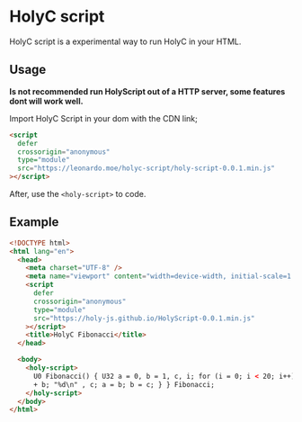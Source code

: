 # HolyC script

HolyC script is a experimental way to run HolyC in your HTML.

## Usage

**Is not recommended run HolyScript out of a HTTP server, some features dont will work well.**

Import HolyC Script in your dom with the CDN link;

```html
<script
  defer
  crossorigin="anonymous"
  type="module"
  src="https://leonardo.moe/holyc-script/holy-script-0.0.1.min.js"
></script>
```

After, use the `<holy-script>` to code.

## Example

```html
<!DOCTYPE html>
<html lang="en">
  <head>
    <meta charset="UTF-8" />
    <meta name="viewport" content="width=device-width, initial-scale=1.0" />
    <script
      defer
      crossorigin="anonymous"
      type="module"
      src="https://holy-js.github.io/HolyScript-0.0.1.min.js"
    ></script>
    <title>HolyC Fibonacci</title>
  </head>

  <body>
    <holy-script>
      U0 Fibonacci() { U32 a = 0, b = 1, c, i; for (i = 0; i < 20; i++) { c = a
      + b; "%d\n" , c; a = b; b = c; } } Fibonacci;
    </holy-script>
  </body>
</html>
```
